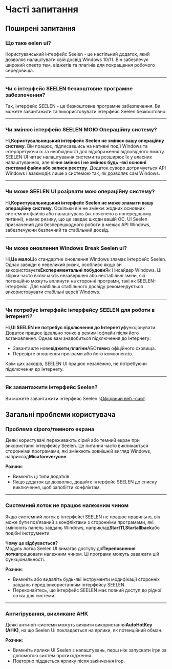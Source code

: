# **Часті запитання**

## **Поширені запитання**

### **Що таке eelen ui?**

Користувачський інтерфейс Seelen - це настільний додаток, який дозволяє
налаштувати свій досвід Windows 10/11. Він забезпечує широкий спектр тем,
віджетів та плагінів для покращення робочого середовища.

---

### **Чи є інтерфейс SEELEN безкоштовне програмне забезпечення?**

Так, інтерфейс SEELEN - це безкоштовне програмне забезпечення. Ви можете
завантажити та використовувати інтерфейс Seelen безкоштовно.

---

### **Чи змінює інтерфейс SEELEN МОЮ Операційну систему?**

Ні,**Користувальницький інтерфейс Seelen не змінює вашу операційну систему**.
Він працює, підписавшись на нативні події Windows та інтерпретуючи їх за
необхідності для відображення відповідного вмісту. SEELEN UI читає налаштування
системи та розширює їх у власних налаштуваннях, але він**не змінює і не змінює
будь -які основні системні файли або записи реєстру**. Додаток суворо
дотримується API Windows і взаємодіє лише з системою так, як дозволяє сам
Windows.

---

### **Чи може SEELEN UI розірвати мою операційну систему?**

Ні,**Користувальницький інтерфейс Seelen не може зламати вашу операційну
систему**. Оскільки він не змінює жодних основних системних файлів або
налаштувань (як пояснено в попередньому питанні), немає ризику, що це завдає
шкоди вашій ОС. UI Seelen призначений для безперешкодного роботи в межах API
Windows, забезпечуючи безпечний та стабільний досвід.

---

### **Чи може оновлення Windows Break Seelen ui?**

Ні,**Це мало**Що стандартне оновлення Windows зламає інтерфейс Seelen. Однак
завжди є невеликий ризик, особливо якщо ви використовуєте**Експериментальні
побудови**Як і інсайдер Windows. Ці збірки часто включають незавершені або
нестабільні зміни, які потенційно можуть вплинути на сторонні програми, такі як
SEELEN-інтерфейс. Для найбільш стабільного досвіду рекомендується
використовувати стабільні версії Windows.

---

### **Чи потребує інтерфейс інтерфейсу SEELEN для роботи в Інтернеті?**

Ні,**UI SEELEN не потребує підключення до Інтернету**функціонувати. Додаток
працює ідеально тонко в режимі офлайн після його встановлення. Однак вам
знадобиться підключення до Інтернету:

- Завантажте нове**віджети**,**плагіни**АБО**теми**з офіційного сховища.
- Перевірте оновлення програми або його компонентів.

Крім цих заходів, SEELEN UI працює незалежно, не потребуючи підключення до
Інтернету.

---

### **Як завантажити інтерфейс Seelen?**

Ви можете завантажити інтерфейс Seelen
з[Офіційний веб -сайт](https://seelen.io).

## **Загальні проблеми користувача**

### **Проблема сірого/темного екрана**

Деякі користувачі переживають сірий або темний екран при використанні інтерфейсу
Seelen. Це питання часто викликається сторонніми програмами, які змінюють
зовнішній вигляд Windows, наприклад**Micaforeveryone**.

**Розчин**:

- Вимкніть ці типи додатків.
- Якщо додаток це дозволяє, додайте інтерфейс SEELEN до списку виключення, щоб
  запобігти конфліктам.

---

### **Системний лоток не працює належним чином**

Якщо системний лоток в інтерфейсі SEELEN не працює правильно, він може бути
пов’язаний з конфліктами з сторонніми програмами, які змінюють панель завдань
Windows, наприклад**Start11**,**Startallback**або подібні інструменти.

**Чому це відбувається?**\
Модуль лотка Seelen UI вимагає доступу до**Переповнення лотка**працювати
належним чином. Ці програми можуть заважати цій функціональності.

**Розчин**:

- Вимкніть або видаліть будь-які інструменти модифікації сторонніх завдань перед
  використанням інтерфейсу SEELEN.
- Переконайтесь, що інтерфейс SEELEN має повний доступ до рідної лотка для
  системи.

---

### **Антигірування, викликане AHK**

Деякі анти-хіт-системи можуть виявити використання**AutoHotKey (AHK)**, на що
Seelen UI покладається на ярлики, як потенційний обман.

**Розчин**:

- Вимкніть ярлики UI Seelen з налаштувань, перш ніж запускати ігри за допомогою
  систем протиходження.
- Повторно піддається ярлику після закінчення ігор.
